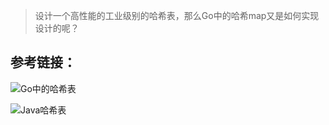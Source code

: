 > 设计一个高性能的工业级别的哈希表，那么Go中的哈希map又是如何实现设计的呢？


## 参考链接：

![Go中的哈希表](https://draveness.me/golang/docs/part2-foundation/ch03-datastructure/golang-hashmap/)


![Java哈希表](https://time.geekbang.org/column/article/64586)